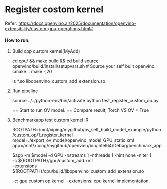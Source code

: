 # Register costom kernel

Refer: https://docs.openvino.ai/2025/documentation/openvino-extensibility/custom-gpu-operations.html#

####  How to run.

1. Build cpp custom kernel(MyAdd)

    cd cpu/ && make build && cd build
    source openvino/build/install/setupvars.sh  # Source your self built openvino.
    cmake ..
    make -j20
    
    ls *.so
    libopenvino_custom_add_extension.so

2. Run pipeline

    source ../../python-env/bin/activate
    python test_register_custom_op.py
    
    <!-- log -->
    == Start to run OV model.
    == Compare result, Torch VS OV = True

3. Benchmarkapp test custom kernel IR

    ROOTPATH=/mnt/xiping/mygithub/ov_self_build_model_example/python/custom_op/1_register_kernel
    model=./export_ov_model/openvino_model_GPU_static.xml
    app=/mnt/xiping/mygithub/openvino/bin/intel64/Debug/benchmark_app

    $app -m $model -d GPU -nstreams 1 -nthreads 1 -hint none -niter 1 \
        -c ${ROOTPATH}/gpu/custom_add.xml \
        -extensions ${ROOTPATH}/cpu/build/libopenvino_custom_add_extension.so
    
    -c: gpu custom op kernel.
    -extensions: cpu kernel implementation.
